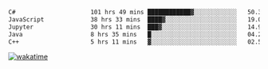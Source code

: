 <!--START_SECTION:waka-->

```txt
C#                     101 hrs 49 mins ████████████▓░░░░░░░░░░░░   50.36 %
JavaScript             38 hrs 33 mins  ████▓░░░░░░░░░░░░░░░░░░░░   19.07 %
Jupyter                30 hrs 11 mins  ███▓░░░░░░░░░░░░░░░░░░░░░   14.93 %
Java                   8 hrs 35 mins   █░░░░░░░░░░░░░░░░░░░░░░░░   04.25 %
C++                    5 hrs 11 mins   ▓░░░░░░░░░░░░░░░░░░░░░░░░   02.57 %
```

<!--END_SECTION:waka-->
[![wakatime](https://wakatime.com/badge/user/6c2f442e-41b4-42e3-bc06-d5d8203ad1da.svg)](https://wakatime.com/@6c2f442e-41b4-42e3-bc06-d5d8203ad1da)
